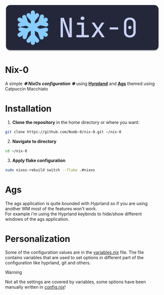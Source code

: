 <div align="center"><img src="./docs/assets/nix0_banner.svg"></div>


# Nix-0
A simple ***❄ NixOs configuration ❄*** using [**Hyrpland**](https://github.com/hyprwm/Hyprland) and [**Ags**](https://github.com/Aylur/ags) themed using Catpuccin Macchiato

# Installation
1. **Clone the repository** in the home directory or where you want:
```bash
git clone https://github.com/Numb-0/nix-0.git ~/nix-0
```
2. **Navigate to directory**
```bash
cd ~/nix-0
```
3. **Apply flake configuration**
```bash
sudo nixos-rebuild switch --flake .#nixos
```
# Ags
The ags application is quite bounded with Hyprland so if you are using another WM most of the features won't work.\
For example i'm using the Hyprland keybinds to hide/show different windows of the ags application.

# Personalization
Some of the configuration values are in the [variables.nix](hosts/nixos/variables.nix) file.
The file contains variables that are used to set options in different part of the configuration like hyprland, git and others.

> [!WARNING] 
> Not all the settings are covered by variables, some options have been manually written in [config.nix](hosts/nixos/config.nix)!
